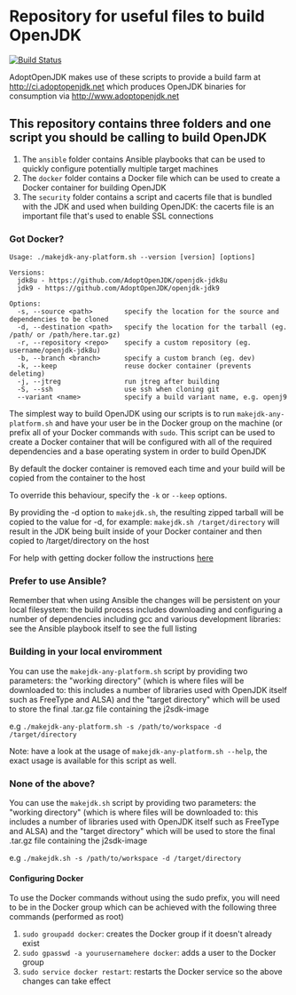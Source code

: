 # Repository for useful files to build OpenJDK

[![Build Status](https://travis-ci.org/AdoptOpenJDK/openjdk-build.svg?branch=master)](https://travis-ci.org/AdoptOpenJDK/openjdk-build)

AdoptOpenJDK makes use of these scripts to provide a build farm at http://ci.adoptopenjdk.net which produces OpenJDK binaries for consumption via http://www.adoptopenjdk.net

## This repository contains three folders and one script you should be calling to build OpenJDK

1. The `ansible` folder contains Ansible playbooks that can be used to quickly configure potentially multiple target machines
2. The `docker` folder contains a Docker file which can be used to create a Docker container for building OpenJDK
3. The `security` folder contains a script and cacerts file that is bundled with the JDK and used when building OpenJDK: the cacerts file is an important file that's used to enable SSL connections

### Got Docker?

```
Usage: ./makejdk-any-platform.sh --version [version] [options]

Versions:
  jdk8u - https://github.com/AdoptOpenJDK/openjdk-jdk8u
  jdk9 - https://github.com/AdoptOpenJDK/openjdk-jdk9

Options:
  -s, --source <path>        specify the location for the source and dependencies to be cloned
  -d, --destination <path>   specify the location for the tarball (eg. /path/ or /path/here.tar.gz)
  -r, --repository <repo>    specify a custom repository (eg. username/openjdk-jdk8u)
  -b, --branch <branch>      specify a custom branch (eg. dev)
  -k, --keep                 reuse docker container (prevents deleting)
  -j, --jtreg                run jtreg after building
  -S, --ssh                  use ssh when cloning git
  --variant <name>           specify a build variant name, e.g. openj9
```

The simplest way to build OpenJDK using our scripts is to run `makejdk-any-platform.sh` and have your user be in the Docker group on the machine (or prefix all of your Docker commands with `sudo`. This script can be used to create a Docker container that will be configured with all of the required dependencies and a base operating system in order to build OpenJDK

By default the docker container is removed each time and your build will be copied from the container to the host

To override this behaviour, specify the `-k` or `--keep` options.

By providing the -d option to `makejdk.sh`, the resulting zipped tarball will be copied to the value for -d, for example:
`makejdk.sh /target/directory` will result in the JDK being built inside of your Docker container and then copied to /target/directory on the host

For help with getting docker follow the instructions [here](https://docs.docker.com/engine/installation/)


### Prefer to use Ansible?

Remember that when using Ansible the changes will be persistent on your local filesystem: the build process includes downloading and configuring a number of dependencies including gcc and various development libraries: see the Ansible playbook itself to see the full listing

### Building in your local enviromment

You can use the `makejdk-any-platform.sh` script by providing two parameters: the "working directory" (which is where files will be downloaded to: this includes a number of libraries used with OpenJDK itself such as FreeType and ALSA) and the "target directory" which will be used to store the final .tar.gz file containing the j2sdk-image

e.g `./makejdk-any-platform.sh -s /path/to/workspace -d /target/directory`

Note: have a look at the usage of `makejdk-any-platform.sh --help`, the exact usage is available for this script as well.

### None of the above?

You can use the `makejdk.sh` script by providing two parameters: the "working directory" (which is where files will be downloaded to: this includes a number of libraries used with OpenJDK itself such as FreeType and ALSA) and the "target directory" which will be used to store the final .tar.gz file containing the j2sdk-image

e.g `./makejdk.sh -s /path/to/workspace -d /target/directory`


#### Configuring Docker

To use the Docker commands without using the sudo prefix, you will need to be in the Docker group which can be achieved with the following three commands (performed as root)

1. `sudo groupadd docker`: creates the Docker group if it doesn't already exist
2. `sudo gpasswd -a yourusernamehere docker`: adds a user to the Docker group
3. `sudo service docker restart`: restarts the Docker service so the above changes can take effect

